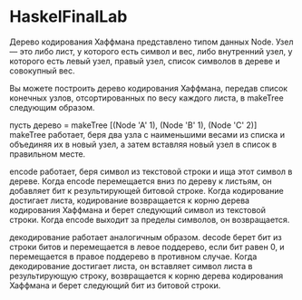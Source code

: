 # HaskelFinalLab

Дерево кодирования Хаффмана представлено типом данных Node. Узел — это либо лист, у которого есть символ и вес, либо внутренний узел, у которого есть левый узел, правый узел, список символов в дереве и совокупный вес.

Вы можете построить дерево кодирования Хаффмана, передав список конечных узлов, отсортированных по весу каждого листа, в makeTree следующим образом.

пусть дерево = makeTree [(Node 'A' 1), (Node 'B' 1), (Node 'C' 2)]
makeTree работает, беря два узла с наименьшими весами из списка и объединяя их в новый узел, а затем вставляя новый узел в список в правильном месте.

encode работает, беря символ из текстовой строки и ища этот символ в дереве. Когда encode перемещается вниз по дереву к листьям, он добавляет бит к результирующей битовой строке. Когда кодирование достигает листа, кодирование возвращается к корню дерева кодирования Хаффмана и берет следующий символ из текстовой строки. Когда encode выходит за пределы символов, он возвращается.

декодирование работает аналогичным образом. decode берет бит из строки битов и перемещается в левое поддерево, если бит равен 0, и перемещается в правое поддерево в противном случае. Когда декодирование достигает листа, он вставляет символ листа в результирующую строку, возвращается к корню дерева кодирования Хаффмана и берет следующий бит из битовой строки.
